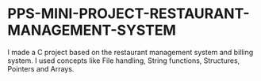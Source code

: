 # PPS-MINI-PROJECT-RESTAURANT-MANAGEMENT-SYSTEM
I made a C project based on the restaurant management system and billing system. I used concepts like File handling, String functions, Structures, Pointers and Arrays.
